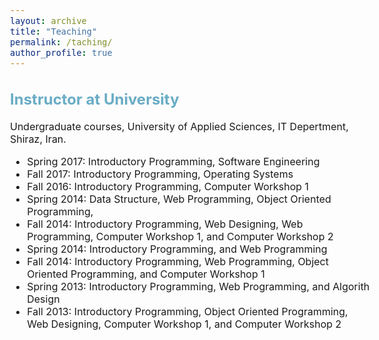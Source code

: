 ```yaml
---
layout: archive
title: "Teaching"
permalink: /taching/
author_profile: true
---
```


<style type="text/css">
  body{
  font-size: 12pt;
}
  ##{
  color: #69ACC5;
}
  h2{
  color: #69ACC5;
}
</style>

<h2> Instructor at University</h2>
Undergraduate courses, University of Applied Sciences, IT Depertment, Shiraz, Iran.

* Spring 2017: Introductory Programming, Software Engineering
* Fall 2017: Introductory Programming, Operating Systems 
* Fall 2016: Introductory Programming, Computer Workshop 1 
* Spring 2014: Data Structure, Web Programming, Object Oriented Programming,
* Fall 2014: Introductory Programming, Web Designing, Web Programming, Computer Workshop 1, and Computer Workshop 2 
* Spring 2014: Introductory Programming, and Web Programming
* Fall 2014: Introductory Programming, Web Programming, Object Oriented Programming, and Computer Workshop 1
* Spring 2013: Introductory Programming, Web Programming, and Algorith Design 
* Fall 2013: Introductory Programming, Object Oriented Programming, Web Designing, Computer Workshop 1, and Computer Workshop 2 

